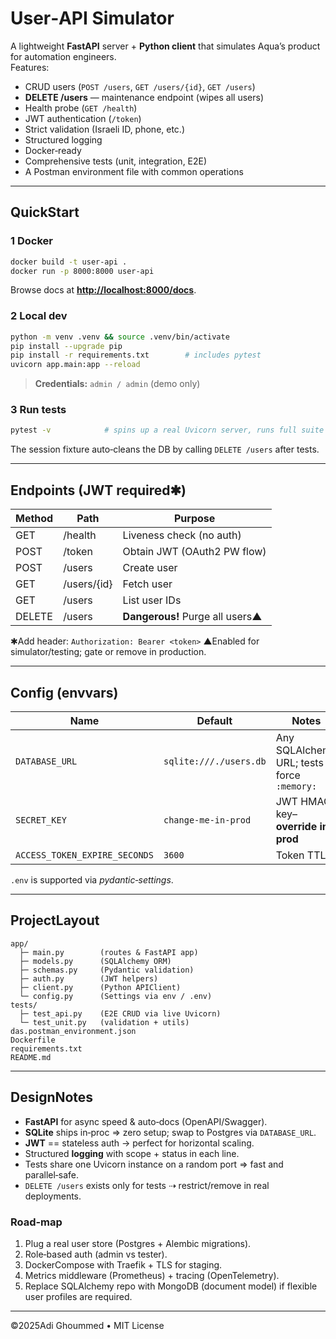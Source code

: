 # User‑API Simulator

A lightweight **FastAPI** server + **Python client** that simulates Aqua’s product for automation engineers.  
Features:

* CRUD users (`POST /users`, `GET /users/{id}`, `GET /users`)
* **DELETE /users** — maintenance endpoint (wipes all users)
* Health probe (`GET /health`)
* JWT authentication (`/token`)
* Strict validation (Israeli ID, phone, etc.)
* Structured logging
* Docker‑ready
* Comprehensive tests (unit, integration, E2E)
* A Postman environment file with common operations

---

## QuickStart

### 1 Docker

```bash
docker build -t user-api .
docker run -p 8000:8000 user-api
````

Browse docs at **[http://localhost:8000/docs](http://localhost:8000/docs)**.

### 2 Local dev

```bash
python -m venv .venv && source .venv/bin/activate
pip install --upgrade pip
pip install -r requirements.txt        # includes pytest
uvicorn app.main:app --reload
```

> **Credentials:** `admin / admin` (demo only)

### 3 Run tests

```bash
pytest -v            # spins up a real Uvicorn server, runs full suite
```

The session fixture auto‑cleans the DB by calling `DELETE /users` after tests.

---

## Endpoints (JWT required✱)

| Method | Path        | Purpose                          |
| ------ | ----------- | -------------------------------- |
| GET    | /health     | Liveness check (no auth)         |
| POST   | /token      | Obtain JWT (OAuth2 PW flow)      |
| POST   | /users      | Create user                      |
| GET    | /users/{id} | Fetch user                       |
| GET    | /users      | List user IDs                    |
| DELETE | /users      | **Dangerous!** Purge all users▲ |

✱Add header: `Authorization: Bearer <token>`
▲Enabled for simulator/testing; gate or remove in production.

---

## Config (envvars)

| Name                          | Default                | Notes                                      |
| ----------------------------- | ---------------------- | ------------------------------------------ |
| `DATABASE_URL`                | `sqlite:///./users.db` | Any SQLAlchemy URL; tests force `:memory:` |
| `SECRET_KEY`                  | `change-me-in-prod`    | JWT HMAC key– **override in prod**        |
| `ACCESS_TOKEN_EXPIRE_SECONDS` | `3600`                 | Token TTL                                  |

`.env` is supported via *pydantic‑settings*.

---

## ProjectLayout

```
app/
  ├─ main.py        (routes & FastAPI app)
  ├─ models.py      (SQLAlchemy ORM)
  ├─ schemas.py     (Pydantic validation)
  ├─ auth.py        (JWT helpers)
  ├─ client.py      (Python APIClient)
  └─ config.py      (Settings via env / .env)
tests/
  ├─ test_api.py    (E2E CRUD via live Uvicorn)
  └─ test_unit.py   (validation + utils)
das.postman_environment.json
Dockerfile
requirements.txt
README.md
```

---

## DesignNotes

* **FastAPI** for async speed & auto‑docs (OpenAPI/Swagger).
* **SQLite** ships in‑proc ⇒ zero setup; swap to Postgres via `DATABASE_URL`.
* **JWT** == stateless auth → perfect for horizontal scaling.
* Structured **logging** with scope + status in each line.
* Tests share one Uvicorn instance on a random port ⇒ fast and parallel‑safe.
* `DELETE /users` exists only for tests ⇢ restrict/remove in real deployments.

### Road‑map

1. Plug a real user store (Postgres + Alembic migrations).
2. Role‑based auth (admin vs tester).
3. DockerCompose with Traefik + TLS for staging.
4. Metrics middleware (Prometheus) + tracing (OpenTelemetry).
5. Replace SQLAlchemy repo with MongoDB (document model) if flexible user profiles are required.

---

©2025Adi Ghoummed • MIT License

```
```
